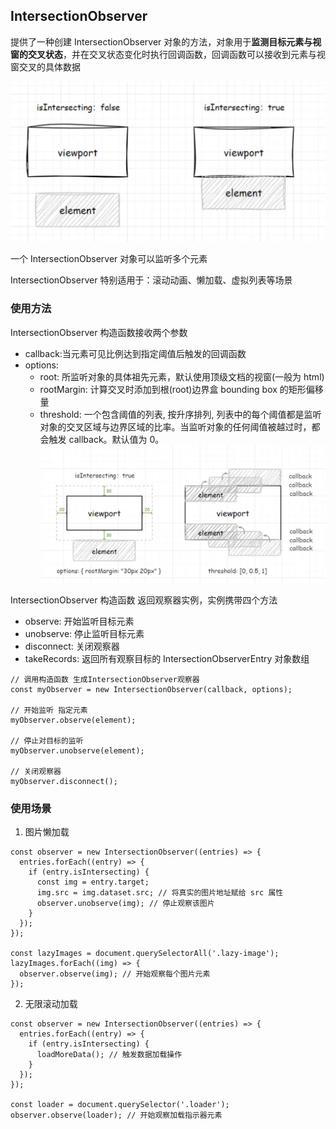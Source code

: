 ## IntersectionObserver

提供了一种创建 IntersectionObserver 对象的方法，对象用于**监测目标元素与视窗的交叉状态**，并在交叉状态变化时执行回调函数，回调函数可以接收到元素与视窗交叉的具体数据

![交叉](../assets/intersectionOb.jpg "intersectionOb")

一个 IntersectionObserver 对象可以监听多个元素

IntersectionObserver 特别适用于：滚动动画、懒加载、虚拟列表等场景

### 使用方法

IntersectionObserver 构造函数接收两个参数

- callback:当元素可见比例达到指定阈值后触发的回调函数
- options:
  - root: 所监听对象的具体祖先元素，默认使用顶级文档的视窗(一般为 html)
  - rootMargin: 计算交叉时添加到根(root)边界盒 bounding box 的矩形偏移量
  - threshold: 一个包含阈值的列表, 按升序排列, 列表中的每个阈值都是监听对象的交叉区域与边界区域的比率。当监听对象的任何阈值被越过时，都会触发 callback。默认值为 0。
    ![threshold](../assets/rootmargin.jpg "threshold")

IntersectionObserver 构造函数 返回观察器实例，实例携带四个方法

- observe: 开始监听目标元素
- unobserve: 停止监听目标元素
- disconnect: 关闭观察器
- takeRecords: 返回所有观察目标的 IntersectionObserverEntry 对象数组

```
// 调用构造函数 生成IntersectionObserver观察器
const myObserver = new IntersectionObserver(callback, options);

// 开始监听 指定元素
myObserver.observe(element);

// 停止对目标的监听
myObserver.unobserve(element);

// 关闭观察器
myObserver.disconnect();
```

### 使用场景

1. 图片懒加载

```
const observer = new IntersectionObserver((entries) => {
  entries.forEach((entry) => {
    if (entry.isIntersecting) {
      const img = entry.target;
      img.src = img.dataset.src; // 将真实的图片地址赋给 src 属性
      observer.unobserve(img); // 停止观察该图片
    }
  });
});

const lazyImages = document.querySelectorAll('.lazy-image');
lazyImages.forEach((img) => {
  observer.observe(img); // 开始观察每个图片元素
});

```

2. 无限滚动加载

```
const observer = new IntersectionObserver((entries) => {
  entries.forEach((entry) => {
    if (entry.isIntersecting) {
      loadMoreData(); // 触发数据加载操作
    }
  });
});

const loader = document.querySelector('.loader');
observer.observe(loader); // 开始观察加载指示器元素
```
